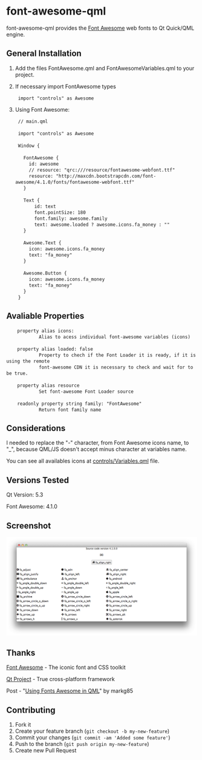 font-awesome-qml
================

font-awesome-qml provides the [Font Awesome] web fonts to Qt Quick/QML engine.

## General Installation

1. Add the files FontAwesome.qml and FontAwesomeVariables.qml to your project.

1. If necessary import FontAwesome types

        import "controls" as Awesome

1. Using Font Awesome:

        // main.qml

        import "controls" as Awesome

        Window {

          FontAwesome {
            id: awesome
            // resource: "qrc:///resource/fontawesome-webfont.ttf"
            resource: "http://maxcdn.bootstrapcdn.com/font-awesome/4.1.0/fonts/fontawesome-webfont.ttf"
          }

          Text {
              id: text
              font.pointSize: 180
              font.family: awesome.family
              text: awesome.loaded ? awesome.icons.fa_money : ""
          }

          Awesome.Text {
            icon: awesome.icons.fa_money
            text: "fa_money"
          }

          Awesome.Button {
            icon: awesome.icons.fa_money
            text: "fa_money"
          }
        }

## Avaliable Properties

        property alias icons:
                Alias to acess individual font-awesome variables (icons)

        property alias loaded: false
                Property to chech if the Font Loader it is ready, if it is using the remote
                font-awesome CDN it is necessary to check and wait for to be true.

        property alias resource
                Set font-awesome Font Loader source

        readonly property string family: "FontAwesome"
                Return font family name

## Considerations

I needed to replace the "-" character, from Font Awesome icons name, to  "_", because
QML/JS doesn't accept  minus character at variables name.

You can see all availables icons at [controls/Variables.qml] file.

## Versions Tested

Qt Version: 5.3

Font Awesome: 4.1.0

## Screenshot

![screenshot](/resource/screenshot/screenshot.png?raw=true)

## Thanks

[Font Awesome] - The iconic font and CSS toolkit

[Qt Project] - True cross-platform framework

Post - "[Using Fonts Awesome in QML]" by markg85

## Contributing

1. Fork it
2. Create your feature branch (`git checkout -b my-new-feature`)
3. Commit your changes (`git commit -am 'Added some feature'`)
4. Push to the branch (`git push origin my-new-feature`)
5. Create new Pull Request

[Font Awesome]: http://fortawesome.github.io/Font-Awesome/
[Qt Quick]: http://qt-project.org/doc/qt-5/qtquick-index.html
[Qt Project]: http://qt-project.org
[Using Fonts Awesome in QML]: http://kdeblog.mageprojects.com/2012/11/20/using-fonts-awesome-in-qml/
[controls/Variables.qml]: controls/Variables.qml
